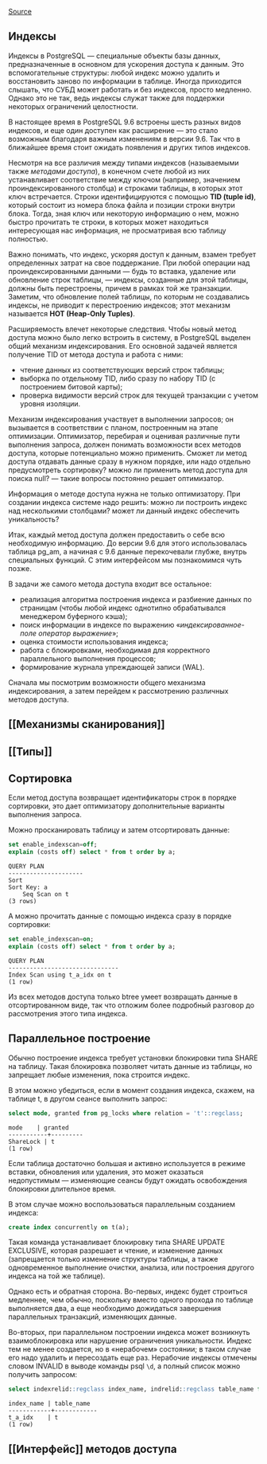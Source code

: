 [Source](https://habr.com/ru/company/postgrespro/blog/326096/)

## Индексы

Индексы в PostgreSQL — специальные объекты базы данных, предназначенные в основном для ускорения доступа к данным. Это вспомогательные структуры: любой индекс можно удалить и восстановить заново по информации в таблице. Иногда приходится слышать, что СУБД может работать и без индексов, просто медленно. Однако это не так, ведь индексы служат также для поддержки некоторых ограничений целостности.  
  
В настоящее время в PostgreSQL 9.6 встроены шесть разных видов индексов, и еще один доступен как расширение — это стало возможным благодаря важным изменениям в версии 9.6. Так что в ближайшее время стоит ожидать появления и других типов индексов.

Несмотря на все различия между типами индексов (называемыми также _методами доступа_), в конечном счете любой из них устанавливает соответствие между ключом (например, значением проиндексированного столбца) и строками таблицы, в которых этот ключ встречается. Строки идентифицируются с помощью **TID (tuple id)**, который состоит из номера блока файла и позиции строки внутри блока. Тогда, зная ключ или некоторую информацию о нем, можно быстро прочитать те строки, в которых может находиться интересующая нас информация, не просматривая всю таблицу полностью.

Важно понимать, что индекс, ускоряя доступ к данным, взамен требует определенных затрат на свое поддержание. При любой операции над проиндексированными данными — будь то вставка, удаление или обновление строк таблицы, — индексы, созданные для этой таблицы, должны быть перестроены, причем в рамках той же транзакции. Заметим, что обновление полей таблицы, по которым не создавались индексы, не приводит к перестроению индексов; этот механизм называется **HOT (Heap-Only Tuples)**.  
  
Расширяемость влечет некоторые следствия. Чтобы новый метод доступа можно было легко встроить в систему, в PostgreSQL выделен общий механизм индексирования. Его основной задачей является получение TID от метода доступа и работа с ними:  

-   чтение данных из соответствующих версий строк таблицы;
-   выборка по отдельному TID, либо сразу по набору TID (с построением битовой карты);
-   проверка видимости версий строк для текущей транзакции с учетом уровня изоляции.
  
Механизм индексирования участвует в выполнении запросов; он вызывается в соответствии с планом, построенным на этапе оптимизации. Оптимизатор, перебирая и оценивая различные пути выполнения запроса, должен понимать возможности всех методов доступа, которые потенциально можно применить. Сможет ли метод доступа отдавать данные сразу в нужном порядке, или надо отдельно предусмотреть сортировку? можно ли применить метод доступа для поиска null? — такие вопросы постоянно решает оптимизатор.  
  
Информация о методе доступа нужна не только оптимизатору. При создании индекса системе надо решить: можно ли построить индекс над несколькими столбцами? может ли данный индекс обеспечить уникальность?  
  
Итак, каждый метод доступа должен предоставить о себе всю необходимую информацию. До версии 9.6 для этого использовалась таблица pg_am, а начиная с 9.6 данные перекочевали глубже, внутрь специальных функций. С этим интерфейсом мы познакомимся чуть позже.  
  
В задачи же самого метода доступа входит все остальное:  

-   реализация алгоритма построения индекса и разбиение данных по страницам (чтобы любой индекс однотипно обрабатывался менеджером буферного кэша);
-   поиск информации в индексе по выражению «_индексированное-поле оператор выражение_»;
-   оценка стоимости использования индекса;
-   работа с блокировками, необходимая для корректного параллельного выполнения процессов;
-   формирование журнала упреждающей записи (WAL).
  
Сначала мы посмотрим возможности общего механизма индексирования, а затем перейдем к рассмотрению различных методов доступа.

## [[Механизмы сканирования]]
## [[Типы]]

## Сортировка

Если метод доступа возвращает идентификаторы строк в порядке сортировки, это дает оптимизатору дополнительные варианты выполнения запроса.  
  
Можно просканировать таблицу и затем отсортировать данные:  

```sql
set enable_indexscan=off;
explain (costs off) select * from t order by a;
```
```
QUERY PLAN
---------------------
Sort
Sort Key: a
	Seq Scan on t
(3 rows)
```

А можно прочитать данные с помощью индекса сразу в порядке сортировки:  

```sql
set enable_indexscan=on;
explain (costs off) select * from t order by a;
```
```
QUERY PLAN
-------------------------------
Index Scan using t_a_idx on t
(1 row)
```

Из всех методов доступа только btree умеет возвращать данные в отсортированном виде, так что отложим более подробный разговор до рассмотрения этого типа индекса.  

## Параллельное построение
  
Обычно построение индекса требует установки блокировки типа SHARE на таблицу. Такая блокировка позволяет читать данные из таблицы, но запрещает любые изменения, пока строится индекс.  

В этом можно убедиться, если в момент создания индекса, скажем, на таблице t, в другом сеансе выполнить запрос:  

```sql
select mode, granted from pg_locks where relation = 't'::regclass;
```
```
mode    | granted
-----------+---------
ShareLock | t
(1 row)
```

Если таблица достаточно большая и активно используется в режиме вставки, обновления или удаления, это может оказаться недопустимым — изменяющие сеансы будут ожидать освобождения блокировки длительное время.  
  
В этом случае можно воспользоваться параллельным созданием индекса:  
  
```sql
create index concurrently on t(a);
```  
Такая команда устанавливает блокировку типа SHARE UPDATE EXCLUSIVE, которая разрешает и чтение, и изменение данных (запрещается только изменение структуры таблицы, а также одновременное выполнение очистки, анализа, или построения другого индекса на той же таблице).  
  
Однако есть и обратная сторона. Во-первых, индекс будет строиться медленнее, чем обычно, поскольку вместо одного прохода по таблице выполняется два, а еще необходимо дожидаться завершения параллельных транзакций, изменяющих данные.  
  
Во-вторых, при параллельном построении индекса может возникнуть взаимоблокировка или нарушение ограничения уникальности. Индекс тем не менее создается, но в «нерабочем» состоянии; в таком случае его надо удалить и пересоздать еще раз. Нерабочие индексы отмечены словом INVALID в выводе команды psql  `\d`, а полный список можно получить запросом:  

```sql
select indexrelid::regclass index_name, indrelid::regclass table_name from pg_index where not indisvalid;
```
```
index_name | table_name
------------+------------
t_a_idx    | t
(1 row)
```

## [[Интерфейс]] методов доступа